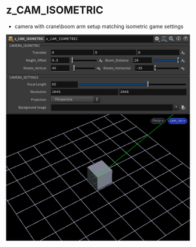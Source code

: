 # z_CAM_ISOMETRIC
- camera with crane\boom arm setup matching isometric game settings

![z_CAM_ISOMETRIC](/hip/z_CAM_ISOMETRIC/z_CAM_ISOMETRIC.jpg?raw=true "z_CAM_ISOMETRIC")

